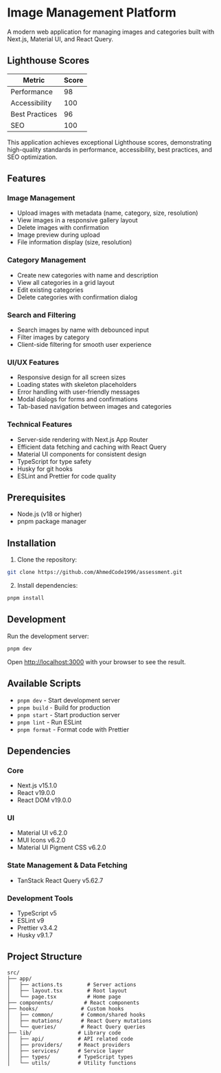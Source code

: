 # Image Management Platform

A modern web application for managing images and categories built with Next.js, Material UI, and React Query.

## Lighthouse Scores

| Metric         | Score |
| -------------- | ----- |
| Performance    | 98    |
| Accessibility  | 100   |
| Best Practices | 96    |
| SEO            | 100   |

This application achieves exceptional Lighthouse scores, demonstrating high-quality standards in performance, accessibility, best practices, and SEO optimization.

## Features

### Image Management

- Upload images with metadata (name, category, size, resolution)
- View images in a responsive gallery layout
- Delete images with confirmation
- Image preview during upload
- File information display (size, resolution)

### Category Management

- Create new categories with name and description
- View all categories in a grid layout
- Edit existing categories
- Delete categories with confirmation dialog

### Search and Filtering

- Search images by name with debounced input
- Filter images by category
- Client-side filtering for smooth user experience

### UI/UX Features

- Responsive design for all screen sizes
- Loading states with skeleton placeholders
- Error handling with user-friendly messages
- Modal dialogs for forms and confirmations
- Tab-based navigation between images and categories

### Technical Features

- Server-side rendering with Next.js App Router
- Efficient data fetching and caching with React Query
- Material UI components for consistent design
- TypeScript for type safety
- Husky for git hooks
- ESLint and Prettier for code quality

## Prerequisites

- Node.js (v18 or higher)
- pnpm package manager

## Installation

1. Clone the repository:

```bash
git clone https://github.com/AhmedCode1996/assessment.git
```

2. Install dependencies:

```bash
pnpm install
```

## Development

Run the development server:

```bash
pnpm dev
```

Open [http://localhost:3000](http://localhost:3000) with your browser to see the result.

## Available Scripts

- `pnpm dev` - Start development server
- `pnpm build` - Build for production
- `pnpm start` - Start production server
- `pnpm lint` - Run ESLint
- `pnpm format` - Format code with Prettier

## Dependencies

### Core

- Next.js v15.1.0
- React v19.0.0
- React DOM v19.0.0

### UI

- Material UI v6.2.0
- MUI Icons v6.2.0
- Material UI Pigment CSS v6.2.0

### State Management & Data Fetching

- TanStack React Query v5.62.7

### Development Tools

- TypeScript v5
- ESLint v9
- Prettier v3.4.2
- Husky v9.1.7

## Project Structure

```
src/
├── app/
│   ├── actions.ts        # Server actions
│   ├── layout.tsx        # Root layout
│   └── page.tsx          # Home page
├── components/          # React components
├── hooks/              # Custom hooks
│   ├── common/         # Common/shared hooks
│   ├── mutations/      # React Query mutations
│   └── queries/        # React Query queries
├── lib/               # Library code
│   ├── api/           # API related code
│   ├── providers/     # React providers
│   ├── services/      # Service layer
│   ├── types/         # TypeScript types
│   └── utils/         # Utility functions
```
